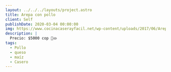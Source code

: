 ```yaml
---
layout: ../../../layouts/project.astro
title: Arepa con pollo
client: Self
publishDate: 2020-03-04 00:00:00
img: https://www.cocinacaserayfacil.net/wp-content/uploads/2017/06/Arepa-de-pollo.jpg
description: |
  Precio: $5000 cop 🥳🫓
tags:
  - Pollo
  - queso
  - maíz
  - Casero
---
```


